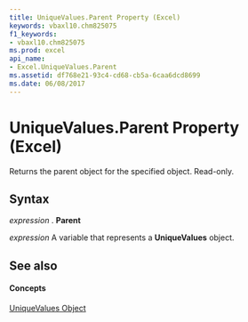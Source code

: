 ```yaml
---
title: UniqueValues.Parent Property (Excel)
keywords: vbaxl10.chm825075
f1_keywords:
- vbaxl10.chm825075
ms.prod: excel
api_name:
- Excel.UniqueValues.Parent
ms.assetid: df768e21-93c4-cd68-cb5a-6caa6dcd8699
ms.date: 06/08/2017
---
```



# UniqueValues.Parent Property (Excel)

Returns the parent object for the specified object. Read-only.


## Syntax

 _expression_ . **Parent**

 _expression_ A variable that represents a **UniqueValues** object.


## See also


#### Concepts


[UniqueValues Object](Excel.UniqueValues.md)

